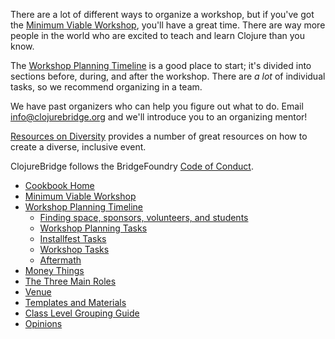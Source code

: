 There are a lot of different ways to organize a workshop, but if you've got the [Minimum Viable Workshop](/Minimum-Viable-Workshop.md), you'll have a great time. There are way more people in the world who are excited to teach and learn Clojure than you know.

The [Workshop Planning Timeline](Workshop-Planning-Timeline.md) is a good place to start; it's divided into sections before, during, and after the workshop. There are *a lot* of individual tasks, so we recommend organizing in a team.

We have past organizers who can help you figure out what to do. Email info@clojurebridge.org and we'll introduce you to an organizing mentor!

[Resources on Diversity](Resources-on-Diversity.md) provides a number of great resources on how to create a diverse, inclusive event.

ClojureBridge follows the BridgeFoundry [Code of
Conduct](http://bridgefoundry.org/code-of-conduct/).

* [Cookbook Home](README.md)
* [Minimum Viable Workshop](Minimum-Viable-Workshop.md)
* [Workshop Planning Timeline](Workshop-planning-timeline.md)
  * [Finding space, sponsors, volunteers, and students](Finding-space-sponsors-volunteers-and-students.md)
  * [Workshop Planning Tasks](Workshop-planning-tasks.md)
  * [Installfest Tasks](Installfest-tasks.md)
  * [Workshop Tasks](Workshop-tasks.md)
  * [Aftermath](Aftermath.md)
* [Money Things](Money-things.md)
* [The Three Main Roles](Three-Main-Roles.md)
* [Venue](Venue.md)
* [Templates and Materials](Templates-and-Materials.md)
* [Class Level Grouping Guide](Class-level-grouping-guide.md)
* [Opinions](Opinions.md)
